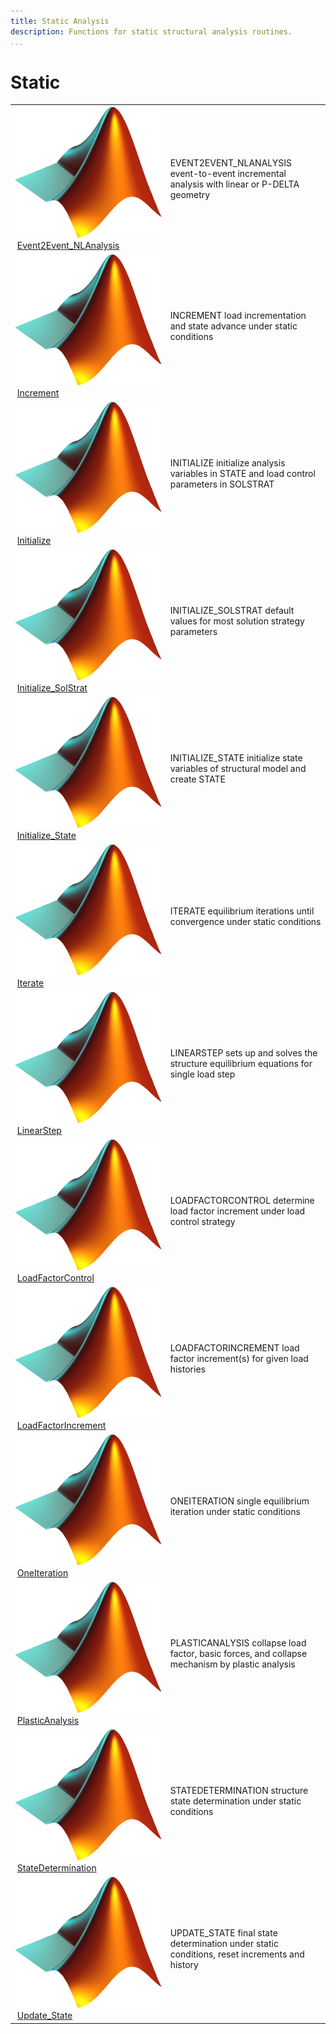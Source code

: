 ```yaml
---
title: Static Analysis
description: Functions for static structural analysis routines.
...
```




# Static

<table>
<tr><td><img src="../../../matlab_logo.png" alt="icon name" class="icon">&nbsp;<a href="Event2Event_NLAnalysis">Event2Event_NLAnalysis</a></td><td>EVENT2EVENT_NLANALYSIS event-to-event incremental analysis with linear or P-DELTA geometry </td></tr>
<tr><td><img src="../../../matlab_logo.png" alt="icon name" class="icon">&nbsp;<a href="Increment">Increment</a></td><td>INCREMENT load incrementation and state advance under static conditions </td></tr>
<tr><td><img src="../../../matlab_logo.png" alt="icon name" class="icon">&nbsp;<a href="Initialize">Initialize</a></td><td>INITIALIZE initialize analysis variables in STATE and load control parameters in SOLSTRAT </td></tr>
<tr><td><img src="../../../matlab_logo.png" alt="icon name" class="icon">&nbsp;<a href="Initialize_SolStrat">Initialize_SolStrat</a></td><td>INITIALIZE_SOLSTRAT default values for most solution strategy parameters </td></tr><tr><td><img src="../../../matlab_logo.png" alt="icon name" class="icon">&nbsp;<a href="Initialize_State">Initialize_State</a></td><td>INITIALIZE_STATE initialize state variables of structural model and create STATE </td></tr><tr><td><img src="../../../matlab_logo.png" alt="icon name" class="icon">&nbsp;<a href="Iterate">Iterate</a></td><td>ITERATE equilibrium iterations until convergence under static conditions </td></tr><tr><td><img src="../../../matlab_logo.png" alt="icon name" class="icon">&nbsp;<a href="LinearStep">LinearStep</a></td><td>LINEARSTEP sets up and solves the structure equilibrium equations for single load step </td></tr><tr><td><img src="../../../matlab_logo.png" alt="icon name" class="icon">&nbsp;<a href="LoadFactorControl">LoadFactorControl</a></td><td>LOADFACTORCONTROL determine load factor increment under load control strategy </td></tr><tr><td><img src="../../../matlab_logo.png" alt="icon name" class="icon">&nbsp;<a href="LoadFactorIncrement">LoadFactorIncrement</a></td><td>LOADFACTORINCREMENT load factor increment(s) for given load histories </td></tr><tr><td><img src="../../../matlab_logo.png" alt="icon name" class="icon">&nbsp;<a href="OneIteration">OneIteration</a></td><td>ONEITERATION single equilibrium iteration under static conditions </td></tr><tr><td><img src="../../../matlab_logo.png" alt="icon name" class="icon">&nbsp;<a href="PlasticAnalysis">PlasticAnalysis</a></td><td>PLASTICANALYSIS collapse load factor, basic forces, and collapse mechanism by plastic analysis </td></tr><tr><td><img src="../../../matlab_logo.png" alt="icon name" class="icon">&nbsp;<a href="StateDetermination">StateDetermination</a></td><td>STATEDETERMINATION structure state determination under static conditions </td></tr><tr><td><img src="../../../matlab_logo.png" alt="icon name" class="icon">&nbsp;<a href="Update_State">Update_State</a></td><td>UPDATE_STATE final state determination under static conditions, reset increments and history </td></tr></table>


